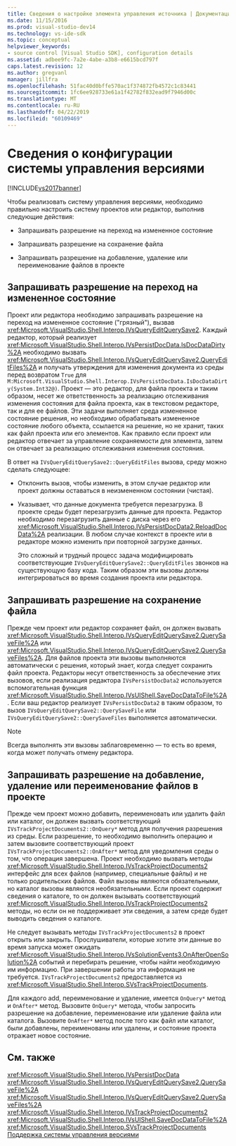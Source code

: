 ```yaml
---
title: Сведения о настройке элемента управления источника | Документация Майкрософт
ms.date: 11/15/2016
ms.prod: visual-studio-dev14
ms.technology: vs-ide-sdk
ms.topic: conceptual
helpviewer_keywords:
- source control [Visual Studio SDK], configuration details
ms.assetid: adbee9fc-7a2e-4abe-a3b8-e6615bcd797f
caps.latest.revision: 12
ms.author: gregvanl
manager: jillfra
ms.openlocfilehash: 51fac40d0bffe570ac1f374872fb4572c1c83441
ms.sourcegitcommit: 1fc6ee928733e61a1f42782f832ead9f7946d00c
ms.translationtype: MT
ms.contentlocale: ru-RU
ms.lasthandoff: 04/22/2019
ms.locfileid: "60109469"
---
```

# <a name="source-control-configuration-details"></a>Сведения о конфигурации системы управления версиями
[!INCLUDE[vs2017banner](../../includes/vs2017banner.md)]

Чтобы реализовать систему управления версиями, необходимо правильно настроить систему проектов или редактор, выполнив следующие действия:  
  
- Запрашивать разрешение на переход на измененное состояние  
  
- Запрашивать разрешение на сохранение файла  
  
- Запрашивать разрешение на добавление, удаление или переименование файлов в проекте  
  
## <a name="request-permission-to-transition-to-changed-state"></a>Запрашивать разрешение на переход на измененное состояние  
 Проект или редактора необходимо запрашивать разрешение на переход на измененное состояние ("грязный"), вызвав <xref:Microsoft.VisualStudio.Shell.Interop.IVsQueryEditQuerySave2>. Каждый редактор, который реализует <xref:Microsoft.VisualStudio.Shell.Interop.IVsPersistDocData.IsDocDataDirty%2A> необходимо вызвать <xref:Microsoft.VisualStudio.Shell.Interop.IVsQueryEditQuerySave2.QueryEditFiles%2A> и получать утверждения для изменения документа из среды перед возвратом `True` для `M:Microsoft.VisualStudio.Shell.Interop.IVsPersistDocData.IsDocDataDirty(System.Int32@)`. Проект — это редактор, для файла проекта и таким образом, несет же ответственность за реализацию отслеживания изменения состояния для файла проекта, как в текстовом редакторе, так и для ее файлов. Эти задачи выполняет среда измененное состояние решения, но необходимо обрабатывать измененное состояние любого объекта, ссылается на решение, но не хранит, таких как файл проекта или его элементов. Как правило если проект или редактор отвечает за управление сохраняемости для элемента, затем он отвечает за реализацию отслеживания изменения состояния.  
  
 В ответ на `IVsQueryEditQuerySave2::QueryEditFiles` вызова, среду можно сделать следующее:  
  
- Отклонить вызов, чтобы изменить, в этом случае редактор или проект должны оставаться в неизмененном состоянии (чистая).  
  
- Указывает, что данные документа требуется перезагрузка. В проекте среды будет перезагрузить данные для проекта. Редактор необходимо перезагрузить данные с диска через его <xref:Microsoft.VisualStudio.Shell.Interop.IVsPersistDocData2.ReloadDocData%2A> реализации. В любом случае контекст в проекте или в редакторе можно изменить при повторной загрузке данных.  
  
  Это сложный и трудный процесс задача модифицировать соответствующие `IVsQueryEditQuerySave2::QueryEditFiles` звонков на существующую базу кода. Таким образом эти вызовы должны интегрироваться во время создания проекта или редактора.  
  
## <a name="request-permission-to-save-a-file"></a>Запрашивать разрешение на сохранение файла  
 Прежде чем проект или редактор сохраняет файл, он должен вызвать <xref:Microsoft.VisualStudio.Shell.Interop.IVsQueryEditQuerySave2.QuerySaveFile%2A> или <xref:Microsoft.VisualStudio.Shell.Interop.IVsQueryEditQuerySave2.QuerySaveFiles%2A>. Для файлов проекта эти вызовы выполняются автоматически с решения, который знает, когда следует сохранить файл проекта. Редакторы несут ответственность за обеспечение этих вызовов, если реализация редактора `IVsPersistDocData2` используется вспомогательная функция <xref:Microsoft.VisualStudio.Shell.Interop.IVsUIShell.SaveDocDataToFile%2A>. Если ваш редактор реализует `IVsPersistDocData2` в таким образом, то вызов `IVsQueryEditQuerySave2::QuerySaveFile` или `IVsQueryEditQuerySave2::QuerySaveFiles` выполняется автоматически.  
  
> [!NOTE]
>  Всегда выполнять эти вызовы заблаговременно — то есть во время, когда может получать отмену редактора.  
  
## <a name="request-permission-to-add-remove-or-rename-files-in-the-project"></a>Запрашивать разрешение на добавление, удаление или переименование файлов в проекте  
 Прежде чем проект можно добавить, переименовать или удалить файл или каталог, он должен вызвать соответствующий `IVsTrackProjectDocuments2::OnQuery*` метод для получения разрешения из среды. Если разрешение, то необходимо выполнить операцию и затем вызовите соответствующий проект `IVsTrackProjectDocuments2::OnAfter*` метод для уведомления среды о том, что операция завершена. Проект необходимо вызвать методы <xref:Microsoft.VisualStudio.Shell.Interop.IVsTrackProjectDocuments2> интерфейс для всех файлов (например, специальные файлы) и не только родительских файлов. Файл вызовы являются обязательными, но каталог вызовы являются необязательными. Если проект содержит сведения о каталоге, то он должен вызывать соответствующий <xref:Microsoft.VisualStudio.Shell.Interop.IVsTrackProjectDocuments2> методы, но если он не поддерживает эти сведения, а затем среде будет выводить сведения о каталоге.  
  
 Не следует вызывать методы `IVsTrackProjectDocuments2` в проект открыть или закрыть. Прослушиватели, которые хотите эти данные во время запуска может ожидать <xref:Microsoft.VisualStudio.Shell.Interop.IVsSolutionEvents3.OnAfterOpenSolution%2A> событий и перебирать решение, чтобы найти необходимую им информацию. При завершении работы эта информация не требуется. `IVsTrackProjectDocuments2` предоставляется из <xref:Microsoft.VisualStudio.Shell.Interop.SVsTrackProjectDocuments>.  
  
 Для каждого add, переименование и удаление, имеется `OnQuery*` метод и `OnAfter*` метод. Вызовите `OnQuery*` метода, чтобы запросить разрешение на добавление, переименование или удаление файла или каталога. Вызовите `OnAfter*` метод после того как файл или каталог, были добавлены, переименованы или удалены, и состояние проекта отражает новое состояние.  
  
## <a name="see-also"></a>См. также  
 <xref:Microsoft.VisualStudio.Shell.Interop.IVsPersistDocData>   
 <xref:Microsoft.VisualStudio.Shell.Interop.IVsQueryEditQuerySave2.QuerySaveFile%2A>   
 <xref:Microsoft.VisualStudio.Shell.Interop.IVsQueryEditQuerySave2.QuerySaveFiles%2A>   
 <xref:Microsoft.VisualStudio.Shell.Interop.IVsTrackProjectDocuments2>   
 <xref:Microsoft.VisualStudio.Shell.Interop.IVsUIShell.SaveDocDataToFile%2A>   
 <xref:Microsoft.VisualStudio.Shell.Interop.SVsTrackProjectDocuments>   
 [Поддержка системы управления версиями](../../extensibility/internals/supporting-source-control.md)
